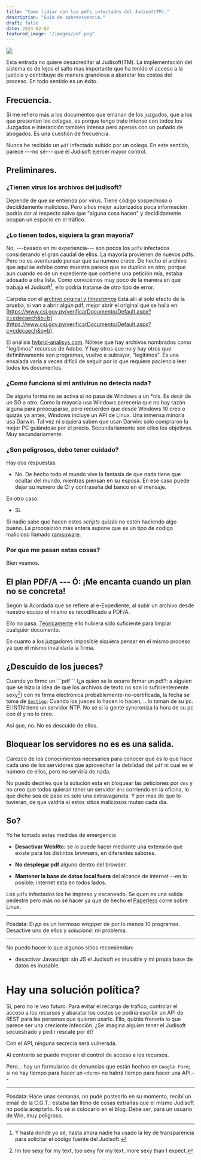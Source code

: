 ```yaml
---
title: "Cómo lidiar con los pdfs infectados del Judisof(TM)."
description: "Guía de sobrevivencia."
draft: false
date: 2024-02-07
featured_image: "/images/pdf.png"
---
```


![](https://img.shields.io/badge/document_v.-0.5-blue)

Esta entrada no quiere desacreditar al Judisoft(TM). La implementación del sistema es de lejos el salto mas importante que ha tenido el acceso a la justicia y contribuye de manera grandiosa a abaratar los costos del proceso. En todo sentido es un éxito.

## Frecuencia.

Si me refiero más a los documentos que emanan de los juzgados, que a los que presentan los colegas, es porque tengo trato intenso con todos los Juzgados e interacción también intensa pero apenas con un puñado de abogados.  Es una cuestión de frecuencia.

Nunca he recibido un ```pdf``` infectado subido por un colega. En este sentido, parece ---no sé--- que el Judisoft ejercer mayor control.

## Preliminares.

### ¿Tienen virus los archivos del judisoft?

Depende de que se entienda por virus. Tiene código sospechoso o decididamente malicioso. Pero sitios mejor autorizados poca información podría dar al respecto salvo que "alguna cosa hacen" y decididamente ocupan un espacio en el tráfico.

### ¿Lo tienen todos, siquiera la gran mayoría?

No, ---basado en mi experiencia--- son pocos los ```pdfs``` infectados considerando el gran caudal de ellos. La mayoría provienen de nuevos pdfs. Pero no es aventurado pensar que su numero crece. De hecho el archivo que aquí se exhibe como muestra parece que se duplico en otro; porque aun cuando es de un expediente que contiene una petición mía, estaba adosado a otra lista. Como conocemos muy poco de la manera en que trabaja el Judisoft[^1], ello podría tratarse de otro tipo de error.

Carpeta con el [archivo original y _timestamps_](https://bafybeiau7f4waqhoinfba5gci2ecd3hfqxjopoykvfi6cc4sgcmfihyiue.ipfs.nftstorage.link/) Está allí al solo efecto de la prueba, si van a abrir algún pdf, mejor abrir el original que se halla en:[https://www.csj.gov.py/verificarDocumento/Default.aspx?c=cdecaech&o=b](https://www.csj.gov.py/verificarDocumento/Default.aspx?c=cdecaech&o=b).

El análisis [hybrid-analisys.com](https://hybrid-analysis.com/sample/d9ceea207e9dd5a0040ca8db12357f4c4a3607520ad993fe057fe84e4f24a25a/65dbb8cb7eaf4029bd001d5a). Nótese que hay archivos nombrados como "legítimos" recursos de Adobe. Y hay otros que no y hay otros que definitivamente son programas, vuelvo a subrayar, "legítimos". Es una ensalada varia a veces difícil de seguir por lo que requiere paciencia leer todos los documentos.

### ¿Como funciona si mi antivirus no detecta nada?

De alguna forma no se activa si no pasa de Windows a un *nix. Es decir de un SO a otro. Como la mayoría usa Windows parecería que no hay razón alguna para preocuparse, pero recuerden que desde Windows 10 creo o quizás ya antes, Windows incluye un API de Linux. Una inmensa minoría usa Darwin. Tal vez ni siquiera saben que usan Darwin: solo compraron la mejor PC guiándose por el precio. Secundariamente son ellos los objetivos. Muy secundariamente. 

[^1]: Y hasta donde yo sé, hasta ahora nadie ha usado la ley de transparencia para solicitar el código fuente del Judisoft.

### ¿Son peligrosos, debo tener cuidado?

Hay dos respuestas:

- No. De hecho todo el mundo vive la fantasía de que nada tiene que ocultar del mundo, mientras piensan en su esposa.  En ese caso puede dejar su numero de CI y contraseña del banco en el mensaje.

En otro caso:

- Si.

Si nadie sabe que hacen estos _scripts_ quizás no estén haciendo algo bueno. La proposición más entera supone que es un tipo de codigo malicioso llamado [ramsoware](https://www.avast.com/business/resources/protection-against-linux-ransomware#pc).

### Por que me pasan estas cosas?

Bien veamos.

## El plan PDF/A --- Ó: ¡Me encanta cuando un plan no se concreta!

Según la Acordada que se refiere al e-Expediente, al subir  un archivo desde nuestro equipo el mismo es recodificado a PDF/A.

Ello no pasa. [Teóricamente](https://pdfa.org/resource/pdfa-flyer/) ello hubiera sido suficiente para limpiar cualquier documento.

En cuanto a los juzgadores imposible siquiera pensar en el mismo proceso ya que el mismo invalidaría la firma.

## ¿Descuido de los jueces?

Cuando yo firmo  un ´´´pdf´´´ (¿a quien se le ocurre firmar un pdf?: a alguien que se hizo la idea de que los archivos de texto no son lo suficientemente sexy[^2]) con mi firma electrónica probablemente-no-certificada, la fecha se toma de [```Sectigo```](https://sectigo.com). Cuando los jueces lo hacen lo hacen, ...lo toman de su pc. El INTN tiene un servidor NTP. No sé si la gente syncroniza la hora de su pc con él y no lo creo.

[^2]: Im too sexy for my text, too sexy for my text, more sexy than I expect.

Así que, no. No es descuido de ellos.

## Bloquear los servidores no es es una salida.

Carezco de los conocimientos necesarios para conocer qué es lo que hace cada uno de los servidores que aprovechan la debilidad del ```pdf``` ni cual es el número de ellos, pero no serviría de nada.

No puedo decirles que la solución esta en bloquear las peticiones por ```dns``` y no creo que todos quieran tener un servidor ```dns``` corriendo en la oficina, lo que dicho sea de paso es solo una extravagancia. Y por mas de que lo tuvieran, de que valdría si estos sitios maliciosos mutan cada dia.

## So?

Yo he tomado estas medidas de emergencia

- **Desactivar WebRtc:** se lo puede hacer mediante una extensión que existe para los distintos browsers, en diferentes sabores.

- **No desplegar pdf** alguno dentro del browser.

- **Mantener la base de datos local fuera** del alcance de internet --en lo posible; internet esta en todos lados.

Los ```pdfs``` infectados los he impreso y escaneado. Se quen es una salida pedestre pero más no sé hacer ya que de hecho el [Paperless](https://docs.paperless-ngx.com/) corre sobre Linux.

---

Posdata: El _pp_ es un hermoso _wrapper_ de por lo menos 10 programas. Desactive uno de ellos y _solucioné_: mi problema.

---

No puedo hacer lo que algunos sitios recomiendan:

- desactivar Javascript: sin JS el Judisoft es inusable y mi propia base de datos es inusable.

# Hay una solución política?

Si, pero no le veo futuro. Para evitar el recargo de trafico, controlar el acceso a los recursos y abaratar los costos se podría escribir un API de REST para las personas que quieran usarlo. Ello, quizás frenaría lo que parece ser una creciente infección. ¿Se imagina alguien tener el Judisoft secuestrado y pedir rescate por él?

Con el API, ninguna secrecia será vulnerada.

Al contrario se puede mejorar el control de acceso a los recursos.

Pero... hay un formularios de denuncias que están hechos en ```Google Form```; si no hay tiempo para hacer un ```<form>``` no habrá tiempo para hacer una API.--

---

Posdata: Hace unas semanas, no pude postearlo en su momento, recibí un email de la C.G.T.: estaba tan lleno de cosas extrañas que el mismo Judisoft no podía aceptarlo. No sé si colocarlo en el blog. Debe ser, para un usuario de Win, muy peligroso.




